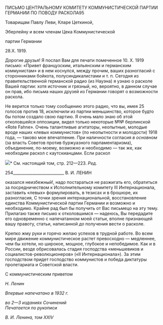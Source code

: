 ПИСЬМО ЦЕНТРАЛЬНОМУ КОМИТЕТУ КОММУНИСТИЧЕСКОЙ ПАРТИИ ГЕРМАНИИ ПО ПОВОДУ РАСКОЛА95

Товарищам Павлу Леви, Кларе Цеткиной,

Эберлейну и всем членам Цека Коммунистической

партии Германии

28.Х. 1919.

Дорогие друзья! Я послал Вам для печати помеченное 10. X. 1919 письмо: «Привет французским, итальянским и германским коммунистам» и в нем коснулся, между про­чим, ваших разногласий с сторонниками бойкота, полусиндикалистами и т. п. Сегодня из правительственной германской радио (из Науэна) я узнаю о расколе Вашей партии: хотя источник и грязный, но, вероятно, в данном случае он прав, ибо письма наших друзей из Германии говорят о возможности раскола.

Не верится только тому сообщению этого радио, что вы, имея 25 голосов против 18, _исключили_ из партии меньшинство, которое будто бы потом создало свою партию. Я очень мало знаю об этой отколовшейся оппозиции, видел только некоторые №№ берлинской «Rote Fahne». Очень талантливые агитаторы, неопытные, молодые вроде наших «левых коммунистов» (по неопытности и молодости) 1918 года, — таково мое впечатление. При наличности согласия _в основном_ (за власть Советов против бур­жуазного парламентаризма), объединение, по-моему, возможно и необходимо — так же, как необходим раскол с каутскианцами. Если раскол

![](file:///C:/Users/bot32/AppData/Local/Temp/msohtmlclip1/01/clip_image001.png)* См. настоящий том, стр. 212—223. _Ред._

  

254__________________________ В. И. ЛЕНИН

оказался неизбежный!, надо постараться не разжигать его, обратиться за посредничест­вом к Исполнительному комитету III Интернационала, заставить «левых» формулиро­вать, в тезисах и в брошюре, их разногласия, С точки зрения интернациональной, вос­становление единства Коммунистической партии Германии и возможно и необходимо. Крайне рад был бы получить от Вас письмецо на эту тему. Прилагаю также письмо к отколовшимся — надеюсь, Вы передадите его одновременно с напечатанном моей ста­тьи, вполне признающей вашу правоту, статьи, написанной _до_ получения вести о рас­коле.

Крепко жму руки и горячо желаю успехов в трудной работе. Во всем мире движение коммунистическое растет превосходно — медленнее, чем бы хотели, но широкое, мощное, глубокое и непобедимое. Как и в России, везде обрисовалась стадия господ­ства «меньшевиков и социалистов-революционеров» («II Интернационала»). За этим господством придет господство коммунистов и победа диктатуры пролетариата и Со­ветской власти.

С коммунистическим приветом

_Н. Ленин_

_Впервые напечатано в 1932 г._

_во 2—3 изданиях Сочинений                                                               Печатается по рукописи_

_В. И. Ленина, том_ _XXIV_